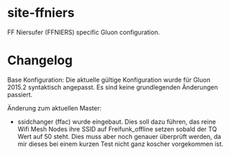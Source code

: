 # site-ffniers
FF Niersufer (FFNIERS) specific Gluon configuration.

Changelog
=========

Base Konfiguration:
Die aktuelle gültige Konfiguration wurde für Gluon 2015.2 syntaktisch angepasst. 
Es sind keine grundlegenden Änderungen passiert.

Änderung zum aktuellen Master:
- ssidchanger (ffac) wurde eingebaut. Dies soll dazu führen, das reine Wifi Mesh Nodes ihre SSID auf Freifunk_offline setzen sobald der TQ Wert auf 50 steht. Dies muss aber noch genauer überprüft werden, da mir dieses bei einem kurzen Test nicht ganz koscher vorgekommen ist.
